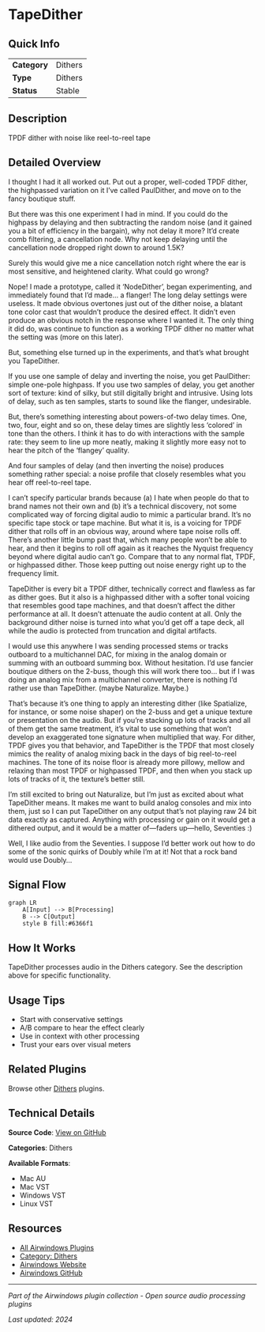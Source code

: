# TapeDither



## Quick Info

| | |
|---|---|
| **Category** | Dithers |
| **Type** | Dithers |
| **Status** | Stable |

## Description

TPDF dither with noise like reel-to-reel tape

## Detailed Overview

I thought I had it all worked out. Put out a proper, well-coded TPDF dither, the highpassed variation on it I’ve called PaulDither, and move on to the fancy boutique stuff.

But there was this one experiment I had in mind. If you could do the highpass by delaying and then subtracting the random noise (and it gained you a bit of efficiency in the bargain), why not delay it more? It’d create comb filtering, a cancellation node. Why not keep delaying until the cancellation node dropped right down to around 1.5K?

Surely this would give me a nice cancellation notch right where the ear is most sensitive, and heightened clarity. What could go wrong?

Nope! I made a prototype, called it ‘NodeDither’, began experimenting, and immediately found that I’d made… a flanger! The long delay settings were useless. It made obvious overtones just out of the dither noise, a blatant tone color cast that wouldn’t produce the desired effect. It didn’t even produce an obvious notch in the response where I wanted it. The only thing it did do, was continue to function as a working TPDF dither no matter what the setting was (more on this later).

But, something else turned up in the experiments, and that’s what brought you TapeDither.

If you use one sample of delay and inverting the noise, you get PaulDither: simple one-pole highpass. If you use two samples of delay, you get another sort of texture: kind of silky, but still digitally bright and intrusive. Using lots of delay, such as ten samples, starts to sound like the flanger, undesirable.

But, there’s something interesting about powers-of-two delay times. One, two, four, eight and so on, these delay times are slightly less ‘colored’ in tone than the others. I think it has to do with interactions with the sample rate: they seem to line up more neatly, making it slightly more easy not to hear the pitch of the ‘flangey’ quality.

And four samples of delay (and then inverting the noise) produces something rather special: a noise profile that closely resembles what you hear off reel-to-reel tape.

I can’t specify particular brands because (a) I hate when people do that to brand names not their own and (b) it’s a technical discovery, not some complicated way of forcing digital audio to mimic a particular brand. It’s no specific tape stock or tape machine. But what it is, is a voicing for TPDF dither that rolls off in an obvious way, around where tape noise rolls off. There’s another little bump past that, which many people won’t be able to hear, and then it begins to roll off again as it reaches the Nyquist frequency beyond where digital audio can’t go. Compare that to any normal flat, TPDF, or highpassed dither. Those keep putting out noise energy right up to the frequency limit.

TapeDither is every bit a TPDF dither, technically correct and flawless as far as dither goes. But it also is a highpassed dither with a softer tonal voicing that resembles good tape machines, and that doesn’t affect the dither performance at all. It doesn’t attenuate the audio content at all. Only the background dither noise is turned into what you’d get off a tape deck, all while the audio is protected from truncation and digital artifacts.

I would use this anywhere I was sending processed stems or tracks outboard to a multichannel DAC, for mixing in the analog domain or summing with an outboard summing box. Without hesitation. I’d use fancier boutique dithers on the 2-buss, though this will work there too… but if I was doing an analog mix from a multichannel converter, there is nothing I’d rather use than TapeDither. (maybe Naturalize. Maybe.)

That’s because it’s one thing to apply an interesting dither (like Spatialize, for instance, or some noise shaper) on the 2-buss and get a unique texture or presentation on the audio. But if you’re stacking up lots of tracks and all of them get the same treatment, it’s vital to use something that won’t develop an exaggerated tone signature when multiplied that way. For dither, TPDF gives you that behavior, and TapeDither is the TPDF that most closely mimics the reality of analog mixing back in the days of big reel-to-reel machines. The tone of its noise floor is already more pillowy, mellow and relaxing than most TPDF or highpassed TPDF, and then when you stack up lots of tracks of it, the texture’s better still.

I’m still excited to bring out Naturalize, but I’m just as excited about what TapeDither means. It makes me want to build analog consoles and mix into them, just so I can put TapeDither on any output that’s not playing raw 24 bit data exactly as captured. Anything with processing or gain on it would get a dithered output, and it would be a matter of—faders up—hello, Seventies :)

Well, I like audio from the Seventies. I suppose I’d better work out how to do some of the sonic quirks of Doubly while I’m at it! Not that a rock band would use Doubly…

## Signal Flow

```mermaid
graph LR
    A[Input] --> B[Processing]
    B --> C[Output]
    style B fill:#6366f1
```

## How It Works

TapeDither processes audio in the Dithers category. See the description above for specific functionality.

## Usage Tips

- Start with conservative settings
- A/B compare to hear the effect clearly
- Use in context with other processing
- Trust your ears over visual meters


## Related Plugins

Browse other [Dithers](../categories/dithers.md) plugins.


## Technical Details

**Source Code**: [View on GitHub](https://github.com/airwindows/airwindows/tree/master/plugins/LinuxVST/src/TapeDither)

**Categories**: Dithers

**Available Formats**:
- Mac AU
- Mac VST
- Windows VST
- Linux VST

## Resources

- [All Airwindows Plugins](../../README.md)
- [Category: Dithers](../categories/dithers.md)
- [Airwindows Website](https://www.airwindows.com)
- [Airwindows GitHub](https://github.com/airwindows/airwindows)

---

*Part of the Airwindows plugin collection - Open source audio processing plugins*

*Last updated: 2024*
